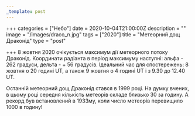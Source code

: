 ```yaml
---
_template: post
---
```



+++
categories = ["Небо"]
date = 2020-10-04T21:00:00Z
description = ""
image = "/images/draco_n.jpg"
tags = ["2020"]
title = "Метеорний дощ Драконід"
type = "post"

+++
8 жовтня 2020 очікується максимум дії метеорного потоку Драконід. Координати радіанта в період максимуму наступні: альфа - 262 градуси, дельта - + 56 градусів. Ідеальний час для спостережень: 8 жовтня о 20 годині UT, а також 9 жовтня о 4 годині UT і з 9.30 до 12.40 UT.  
  
Останній метеорний дощ Драконід стався в 1999 році. На думку вчених, в цьому році середня кількість метеорів складе близько 30 за годину. А рекорд був встановлений в 1933му, коли число метеорів перевищило 1000 в годину!
